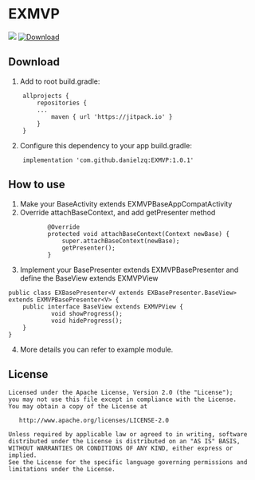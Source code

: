 # EXMVP

[![](https://jitpack.io/v/danielzq/EXMVP.svg)](https://jitpack.io/#danielzq/EXMVP) [ ![Download](https://api.bintray.com/packages/zq26zhangqi/MVP/EXMVP/images/download.svg) ](https://bintray.com/zq26zhangqi/MVP/EXMVP/_latestVersion)

## Download
1. Add to root build.gradle:
```
    allprojects {
        repositories {
        ...
            maven { url 'https://jitpack.io' }
        }
    }
```

2. Configure this dependency to your app build.gradle:

```
    implementation 'com.github.danielzq:EXMVP:1.0.1'
```

## How to use
1. Make your BaseActivity extends EXMVPBaseAppCompatActivity
2. Override attachBaseContext, and add getPresenter method
```
           @Override
           protected void attachBaseContext(Context newBase) {
               super.attachBaseContext(newBase);
               getPresenter();
           }
```
3. Implement your BasePresenter extends EXMVPBasePresenter and define the BaseView extends EXMVPView
```
public class EXBasePresenter<V extends EXBasePresenter.BaseView> extends EXMVPBasePresenter<V> {
    public interface BaseView extends EXMVPView {
            void showProgress();
            void hideProgress();
    }
}
```
4. More details you can refer to example module.


License
-------

    Licensed under the Apache License, Version 2.0 (the "License");
    you may not use this file except in compliance with the License.
    You may obtain a copy of the License at

       http://www.apache.org/licenses/LICENSE-2.0

    Unless required by applicable law or agreed to in writing, software
    distributed under the License is distributed on an "AS IS" BASIS,
    WITHOUT WARRANTIES OR CONDITIONS OF ANY KIND, either express or implied.
    See the License for the specific language governing permissions and
    limitations under the License.



